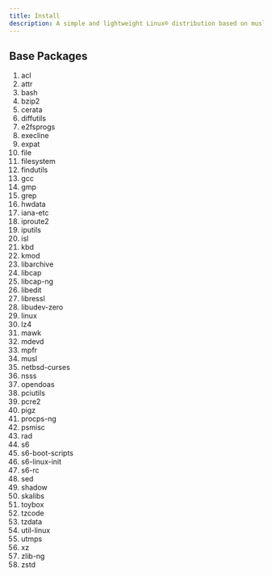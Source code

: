 ```yaml
---
title: Install
description: A simple and lightweight Linux® distribution based on musl libc and toybox
---
```


## Base Packages
1. acl
2. attr
3. bash
4. bzip2
5. cerata
6. diffutils
7. e2fsprogs
8. execline
9. expat
10. file
11. filesystem
12. findutils
13. gcc
14. gmp
15. grep
16. hwdata
17. iana-etc
18. iproute2
19. iputils
20. isl
21. kbd
22. kmod
23. libarchive
24. libcap
25. libcap-ng
26. libedit
27. libressl
28. libudev-zero
29. linux
30. lz4
31. mawk
32. mdevd
33. mpfr
34. musl
35. netbsd-curses
36. nsss
37. opendoas
38. pciutils
39. pcre2
40. pigz
41. procps-ng
42. psmisc
43. rad
44. s6
45. s6-boot-scripts
46. s6-linux-init
47. s6-rc
48. sed
49. shadow
50. skalibs
51. toybox
52. tzcode
53. tzdata
54. util-linux
55. utmps
56. xz
57. zlib-ng
58. zstd
